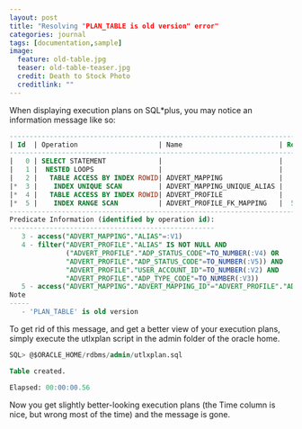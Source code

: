 ```yaml
---
layout: post
title: "Resolving "PLAN_TABLE is old version" error"
categories: journal
tags: [documentation,sample]
image:
  feature: old-table.jpg
  teaser: old-table-teaser.jpg
  credit: Death to Stock Photo
  creditlink: ""
---
```

When displaying execution plans on SQL*plus, you may notice an information message like so:

``` SQL
-------------------------------------------------------------------------------------------------
| Id  | Operation                    | Name                        | Rows  | Bytes | Cost (%CPU)|
-------------------------------------------------------------------------------------------------
|   0 | SELECT STATEMENT             |                             |     1 |   129 |     2   (0)|
|   1 |  NESTED LOOPS                |                             |     1 |   129 |     2   (0)|
|   2 |   TABLE ACCESS BY INDEX ROWID| ADVERT_MAPPING              |     1 |     8 |     1   (0)|
|*  3 |    INDEX UNIQUE SCAN         | ADVERT_MAPPING_UNIQUE_ALIAS |     1 |       |     1   (0)|
|*  4 |   TABLE ACCESS BY INDEX ROWID| ADVERT_PROFILE              |     1 |   121 |     1   (0)|
|*  5 |    INDEX RANGE SCAN          | ADVERT_PROFILE_FK_MAPPING   |  5549 |       |     1   (0)|
-------------------------------------------------------------------------------------------------
Predicate Information (identified by operation id):
---------------------------------------------------
   3 - access("ADVERT_MAPPING"."ALIAS"=:V1)
   4 - filter("ADVERT_PROFILE"."ALIAS" IS NOT NULL AND
              ("ADVERT_PROFILE"."ADP_STATUS_CODE"=TO_NUMBER(:V4) OR
              "ADVERT_PROFILE"."ADP_STATUS_CODE"=TO_NUMBER(:V5)) AND
              "ADVERT_PROFILE"."USER_ACCOUNT_ID"=TO_NUMBER(:V2) AND
              "ADVERT_PROFILE"."ADP_TYPE_CODE"=TO_NUMBER(:V3))
   5 - access("ADVERT_MAPPING"."ADVERT_MAPPING_ID"="ADVERT_PROFILE"."ADVERT_MAPPING_ID")
Note
-----
   - 'PLAN_TABLE' is old version
```

To get rid of this message, and get a better view of your execution plans, simply execute the utlxplan script in the admin folder of the oracle home.

``` SQL
SQL> @$ORACLE_HOME/rdbms/admin/utlxplan.sql

Table created.

Elapsed: 00:00:00.56
```

Now you get slightly better-looking execution plans (the Time column is nice, but wrong most of the time) and the message is gone.
